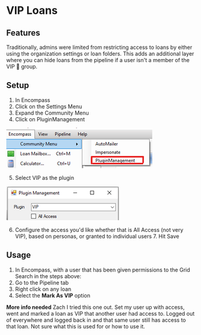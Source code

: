 # VIP Loans

## Features

Traditionally, admins were limited from restricting access to loans by either using the organization settings or loan folders. This adds an additional layer where you can hide loans from the pipeline if a user isn't a member of the VIP :crown: group.

## Setup

1. In Encompass
2. Click on the Settings Menu
3. Expand the Community Menu
4. Click on PluginManagement

![Community Plugin Menu](/img/CommunityPluginMenu.png)

5. Select VIP as the plugin

![VIP Setup](/img/VIP/VIPSetup.png)

6. Configure the access you'd like whether that is All Access (not very VIP), based on personas, or granted to individual users 7. Hit Save

## Usage

1. In Encompass, with a user that has been given permissions to the Grid Search in the steps above:
2. Go to the Pipeline tab
3. Right click on any loan
4. Select the **Mark As VIP** option

**More info needed** Zach I tried this one out. Set my user up with access, went and marked a loan as VIP that another user had access to. Logged out of everywhere and logged back in and that same user still has access to that loan. Not sure what this is used for or how to use it.
